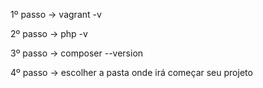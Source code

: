 1º passo -> vagrant -v

2º passo -> php -v

3º passo -> composer --version

4º passo -> escolher a pasta onde irá começar seu projeto
